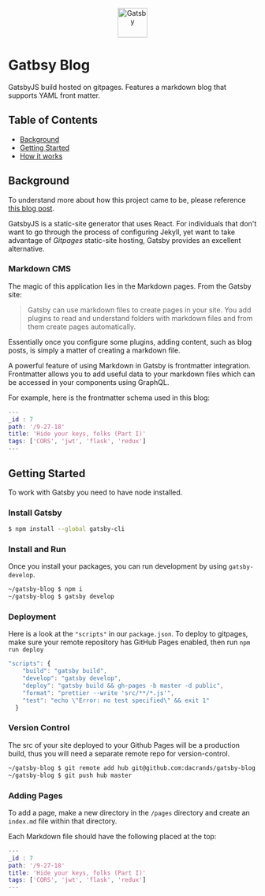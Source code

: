 <p align="center">
  <a href="https://next.gatsbyjs.org">
    <img alt="Gatsby" src="https://www.gatsbyjs.org/monogram.svg" width="60" />
  </a>
</p>

# Gatbsy Blog

GatsbyJS build hosted on gitpages. Features a markdown blog that supports YAML front matter.


## Table of Contents
- [Background](#background)
- [Getting Started](#getting-started)
- [How it works](#how)

## Background
To understand more about how this project came to be, please reference [this blog post](https://dacrands.github.io/8-5-18).

GatsbyJS is a static-site generator that uses React. For individuals that don't want to go through the process of configuring Jekyll, yet want to take advantage of *Gitpages* static-site hosting, Gatsby provides an excellent alternative.

### Markdown CMS
The magic of this application lies in the Markdown pages. From the Gatsby site:

>Gatsby can use markdown files to create pages in your site. You add plugins to read and understand folders with markdown files and from them create pages automatically.

Essentially once you configure some plugins, adding content, such as blog posts, is simply a matter of creating a markdown file.

A powerful feature of using Markdown in Gatsby is frontmatter integration. Frontmatter allows you to add useful data to your markdown files which can be accessed in your components using GraphQL.

For example, here is the frontmatter schema used in this blog:

```m
---
_id : 7
path: '/9-27-18'
title: 'Hide your keys, folks (Part I)'
tags: ['CORS', 'jwt', 'flask', 'redux']
---
```


## Getting Started
To work with Gatsby you need to have node installed. 

### Install Gatsby
```bash
$ npm install --global gatsby-cli
```

### Install and Run
Once you install your packages, you can run development by using `gatsby-develop`.

```bash
~/gatsby-blog $ npm i
~/gatsby-blog $ gatsby develop
```

### Deployment

Here is a look at the `"scripts"` in our `package.json`. To deploy to gitpages, make sure your remote repository has GitHub Pages enabled, then run `npm run deploy`

```js
"scripts": {
    "build": "gatsby build",
    "develop": "gatsby develop",
    "deploy": "gatsby build && gh-pages -b master -d public",
    "format": "prettier --write 'src/**/*.js'",
    "test": "echo \"Error: no test specified\" && exit 1"
  }
```

### Version Control
The src of your site deployed to your Github Pages will be a production build, thus you will need a separate remote repo for version-control.

```bash
~/gatsby-blog $ git remote add hub git@github.com:dacrands/gatsby-blog.git
~/gatsby-blog $ git push hub master
```


### Adding Pages
To add a page, make a new directory in the `/pages` directory and create an `index.md` file within that directory.

Each Markdown file should have the following placed at the top:

```m
---
_id : 7
path: '/9-27-18'
title: 'Hide your keys, folks (Part I)'
tags: ['CORS', 'jwt', 'flask', 'redux']
---
```

